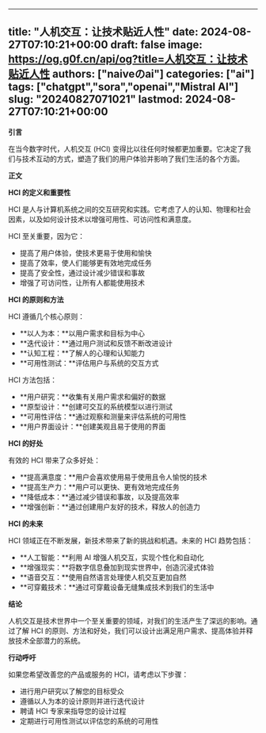 
---
title: "人机交互：让技术贴近人性"
date: 2024-08-27T07:10:21+00:00
draft: false
image: https://og.g0f.cn/api/og?title=人机交互：让技术贴近人性
authors: ["naiveのai"]
categories: ["ai"]
tags: ["chatgpt","sora","openai","Mistral AI"]
slug: "20240827071021"
lastmod: 2024-08-27T07:10:21+00:00
---
**引言**

在当今数字时代，人机交互 (HCI) 变得比以往任何时候都更加重要。它决定了我们与技术互动的方式，塑造了我们的用户体验并影响了我们生活的各个方面。

**正文**

**HCI 的定义和重要性**

HCI 是人与计算机系统之间的交互研究和实践。它考虑了人的认知、物理和社会因素，以及如何设计技术以增强可用性、可访问性和满意度。

HCI 至关重要，因为它：

- 提高了用户体验，使技术更易于使用和愉快
- 提高了效率，使人们能够更有效地完成任务
- 提高了安全性，通过设计减少错误和事故
- 增强了可访问性，让所有人都能使用技术

**HCI 的原则和方法**

HCI 遵循几个核心原则：

- **以人为本：**以用户需求和目标为中心
- **迭代设计：**通过用户测试和反馈不断改进设计
- **认知工程：**了解人的心理和认知能力
- **可用性测试：**评估用户与系统的交互方式

HCI 方法包括：

- **用户研究：**收集有关用户需求和偏好的数据
- **原型设计：**创建可交互的系统模型以进行测试
- **可用性评估：**通过观察和测量来评估系统的可用性
- **用户界面设计：**创建美观且易于使用的界面

**HCI 的好处**

有效的 HCI 带来了众多好处：

- **提高满意度：**用户会喜欢使用易于使用且令人愉悦的技术
- **提高生产力：**用户可以更快、更有效地完成任务
- **降低成本：**通过减少错误和事故，以及提高效率
- **增强创新：**通过创建用户友好的技术，释放人的创造力

**HCI 的未来**

HCI 领域正在不断发展，新技术带来了新的挑战和机遇。未来的 HCI 趋势包括：

- **人工智能：**利用 AI 增强人机交互，实现个性化和自动化
- **增强现实：**将数字信息叠加到现实世界中，创造沉浸式体验
- **语音交互：**使用自然语言处理使人机交互更加自然
- **可穿戴技术：**通过可穿戴设备无缝集成技术到我们的生活中

**结论**

人机交互是技术世界中一个至关重要的领域，对我们的生活产生了深远的影响。通过了解 HCI 的原则、方法和好处，我们可以设计出满足用户需求、提高体验并释放技术全部潜力的系统。

**行动呼吁**

如果您希望改善您的产品或服务的 HCI，请考虑以下步骤：

- 进行用户研究以了解您的目标受众
- 遵循以人为本的设计原则并进行迭代设计
- 聘请 HCI 专家来指导您的设计过程
- 定期进行可用性测试以评估您的系统的可用性
